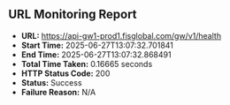 ## URL Monitoring Report

- **URL:** https://api-gw1-prod1.fisglobal.com/gw/v1/health
- **Start Time:** 2025-06-27T13:07:32.701841
- **End Time:** 2025-06-27T13:07:32.868491
- **Total Time Taken:** 0.16665 seconds
- **HTTP Status Code:** 200
- **Status:** Success
- **Failure Reason:** N/A
